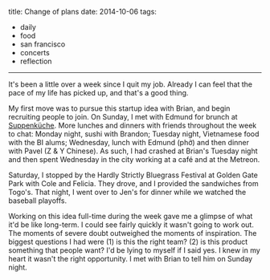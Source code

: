 title: Change of plans
date: 2014-10-06
tags:
- daily
- food
- san francisco
- concerts
- reflection
---

It's been a little over a week since I quit my job. Already I can feel that the pace of my life has picked up, and that's a good thing.

My first move was to pursue this startup idea with Brian, and begin recruiting people to join. On Sunday, I met with Edmund for brunch at [Suppenküche](http://www.suppenkuche.com/welcome.html). More lunches and dinners with friends throughout the week to chat: Monday night, sushi with Brandon; Tuesday night, Vietnamese food with the BI alums; Wednesday, lunch with Edmund (phở) and then dinner with Pavel (Z & Y Chinese). As such, I had crashed at Brian's Tuesday night and then spent Wednesday in the city working at a café and at the Metreon.

Saturday, I stopped by the Hardly Strictly Bluegrass Festival at Golden Gate Park with Cole and Felicia. They drove, and I provided the sandwiches from Togo's. That night, I went over to Jen's for dinner while we watched the baseball playoffs.

Working on this idea full-time during the week gave me a glimpse of what it'd be like long-term. I could see fairly quickly it wasn't going to work out. The moments of severe doubt outweighed the moments of inspiration. The biggest questions I had were (1) is this the right team? (2) is this product something that people want? I'd be lying to myself if I said yes. I knew in my heart it wasn't the right opportunity. I met with Brian to tell him on Sunday night.
